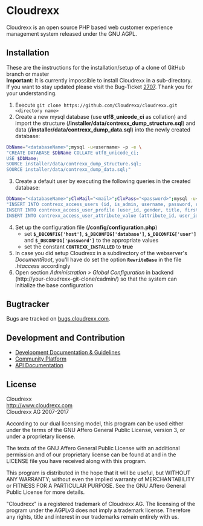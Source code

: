 # Cloudrexx #
Cloudrexx is an open source PHP based web customer experience management system released under the GNU AGPL.

## Installation ##
These are the instructions for the installation/setup of a clone of GitHub branch or master  
**Important**: It is currently impossible to install Cloudrexx in a sub-directory. If you want to stay updated please visit the Bug-Ticket [2707](http://bugs.cloudrexx.com/cloudrexx/ticket/2707). Thank you for your understanding.   

1. Execute `git clone https://github.com/Cloudrexx/cloudrexx.git <directory name>`  
2. Create a new mysql database (use **utf8_unicode_ci** as collation) and import the structure (**/installer/data/contrexx_dump_structure.sql**) and data (**/installer/data/contrexx_dump_data.sql**) into the newly created database:
```bash
DbName="<databaseName>";mysql -u<username> -p -e \
"CREATE DATABASE $DbName COLLATE utf8_unicode_ci;
USE $DbName;
SOURCE installer/data/contrexx_dump_structure.sql;
SOURCE installer/data/contrexx_dump_data.sql;"
```
3. Create a default user by executing the following queries in the created database:
```bash
DbName="<databaseName>";ClxMail="<mail>";ClxPass="<password>";mysql -u<username> -p $DbName -e \
"INSERT INTO contrexx_access_users (id, is_admin, username, password, regdate, expiration, validity, last_auth, last_activity, email, email_access, frontend_lang_id, backend_lang_id, active, profile_access, restore_key, restore_key_time, u2u_active) VALUES (1,1,'system',MD5('$ClxPass'),0,0,0,0,0,'$ClxMail','nobody', 0,0,1,'members_only','',0,'0');
INSERT INTO contrexx_access_user_profile (user_id, gender, title, firstname, lastname, company, address, city, zip, country, phone_office, phone_private, phone_mobile, phone_fax, birthday, website, profession, interests, signature, picture) VALUES (1,'gender_undefined',2,'CMS','System Benutzer','','','','',0,'','','','','','','','','','');
INSERT INTO contrexx_access_user_attribute_value (attribute_id, user_id, history_id, value) VALUES (0,1,0,'');"
```
4. 
   Set up the configuration file (**/config/configuration.php**)  
    - set **`$_DBCONFIG['host']`**, **`$_DBCONFIG['database']`**, **`$_DBCONFIG['user']`** and **`$_DBCONFIG['password']`** to the appropriate values
    - set the constant **`CONTREXX_INSTALLED`** to **true**
5. 
   In case you did setup Cloudrexx in a subdirectory of the webserver's *DocumentRoot*, you'll have do set the option **`RewriteBase`** in the file *.htaccess* accordingly  
6. 
   Open section *Administration > Global Configuration* in backend (http://your-cloudrexx-git-clone/cadmin/) so that the system can initialize the base configuration  

## Bugtracker ##
Bugs are tracked on [bugs.cloudrexx.com](http://bugs.cloudrexx.com).  

## Development and Contribution ##
* [Development Documentation & Guidelines](http://wiki.contrexx.com/en/index.php?title=Portal:Development)
* [Community Platform](https://www.cloudrexx.com/community)
* [API Documentation](http://api.cloudrexx.com)

## License ##
Cloudrexx  
http://www.cloudrexx.com  
Cloudrexx AG 2007-2017  
 
According to our dual licensing model, this program can be used either under the terms of the GNU Affero General Public License, version 3, or under a proprietary license.  

The texts of the GNU Affero General Public License with an additional permission and of our proprietary license can be found at and in the LICENSE file you have received along with this program.  

This program is distributed in the hope that it will be useful, but WITHOUT ANY WARRANTY; without even the implied warranty of MERCHANTABILITY or FITNESS FOR A PARTICULAR PURPOSE. See the GNU Affero General Public License for more details.  

"Cloudrexx" is a registered trademark of Cloudrexx AG. The licensing of the program under the AGPLv3 does not imply a trademark license. Therefore any rights, title and interest in our trademarks remain entirely with us.  